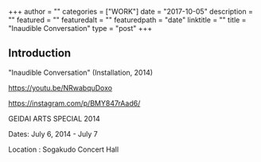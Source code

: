 +++
author = ""
categories = ["WORK"]
date = "2017-10-05"
description = ""
featured = ""
featuredalt = ""
featuredpath = "date"
linktitle = ""
title = "Inaudible Conversation"
type = "post"
+++

## Introduction

"Inaudible Conversation" (Installation, 2014)

https://youtu.be/NRwabquDoxo

https://instagram.com/p/BMY847rAad6/

GEIDAI ARTS SPECIAL 2014

Dates: July 6, 2014 - July 7

Location : Sogakudo Concert Hall
